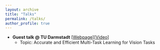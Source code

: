 ```yaml
---
layout: archive
title: "Talks"
permalink: /talks/
author_profile: true
---
```


- **Guest talk @ TU Darmstadt** [[Webpage](https://kompaki-ep3n4.github.io)][[Video](https://drive.google.com/file/d/1BMmZW3Prn38hM6USxuejlDyEGfAu9TDC/view)]
    - Topic: Accurate and Efficient Multi-Task Learning for Vision Tasks


 
